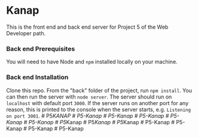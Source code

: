 # Kanap #

This is the front end and back end server for Project 5 of the Web Developer path.

### Back end Prerequisites ###

You will need to have Node and `npm` installed locally on your machine.

### Back end Installation ###

Clone this repo. From the "back" folder of the project, run `npm install`. You 
can then run the server with `node server`. 
The server should run on `localhost` with default port `3000`. If the
server runs on another port for any reason, this is printed to the
console when the server starts, e.g. `Listening on port 3001`.
#   P 5 _ K A N A P  
 #   P 5 - K a n a p  
 #   P 5 - K a n a p  
 #   P 5 - K a n a p  
 #   P 5 - K a n a p  
 #   P 5 - K a n a p  
 #   P 5 _ K a n a p  
 #   P 5 _ K a n a p  
 #   P 5 _ K a n a p  
 #   P 5 - K a n a p  
 #   P 5 - K a n a p  
 #   P 5 - K a n a p  
 # P5-Kanap
